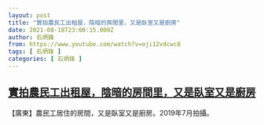 ```yaml
---
layout: post
title: "實拍農民工出租屋，陰暗的房間里，又是臥室又是廚房"
date: 2021-08-18T23:00:15.000Z
author: 石炳鋒
from: https://www.youtube.com/watch?v=oji12vdcwc8
tags: [ 石炳锋 ]
categories: [ 石炳锋 ]
---
```

<!--1629327615000-->
[實拍農民工出租屋，陰暗的房間里，又是臥室又是廚房](https://www.youtube.com/watch?v=oji12vdcwc8)
------

<div>
【廣東】農民工居住的房間，又是臥室又是廚房。2019年7月拍攝。
</div>
